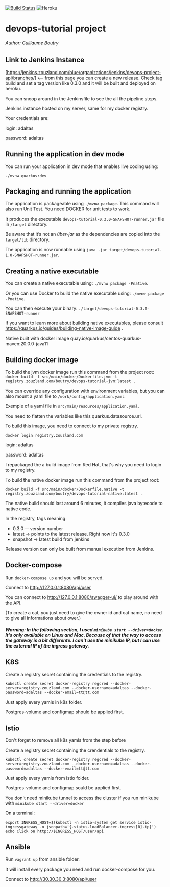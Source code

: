 [![Build Status](https://jenkins.zouzland.com/buildStatus/icon?job=devops-project-api%2Fmaster)](https://jenkins.zouzland.com/job/devops-project-api/job/master/) ![Heroku](http://heroku-badge.herokuapp.com/?app=devops-tutorial&style=flat&svg=1&root=api/user)
# devops-tutorial project
###### Author: Guillaume Boutry

## Link to Jenkins Instance
[https://jenkins.zouzland.com/blue/organizations/jenkins/devops-project-api/branches/] <-- from this page you can create a new release. Check tag build and set a tag version like 0.3.0 and it will be built and deployed on heroku.

You can snoop around in the Jenkinsfile to see the all the pipeline steps.

Jenkins instance hosted on my server, same for my docker registry.

Your credentials are:

login: adaltas

password: adaltas

## Running the application in dev mode

You can run your application in dev mode that enables live coding using:
```
./mvnw quarkus:dev
```

## Packaging and running the application

The application is packageable using `./mvnw package`. This command will also run Unit Test. You need DOCKER for unit tests to work.

It produces the executable `devops-tutorial-0.3.0-SNAPSHOT-runner.jar` file in `/target` directory.

Be aware that it’s not an _über-jar_ as the dependencies are copied into the `target/lib` directory.

The application is now runnable using `java -jar target/devops-tutorial-1.0-SNAPSHOT-runner.jar`.

## Creating a native executable

You can create a native executable using: `./mvnw package -Pnative`.

Or you can use Docker to build the native executable using: `./mvnw package -Pnative`.

You can then execute your binary: `./target/devops-tutorial-0.3.0-SNAPSHOT-runner`

If you want to learn more about building native executables, please consult https://quarkus.io/guides/building-native-image-guide .

Native built with docker image quay.io/quarkus/centos-quarkus-maven:20.0.0-java11

## Building docker image

To build the jvm docker image run this command from the project root: 
`docker build -f src/main/docker/Dockerfile.jvm -t registry.zouzland.com/boutry/devops-tutorial-jvm:latest .`

You can override any configuration with environment variables, but you can also mount a yaml file to `/work/config/application.yaml`.

Exemple of a yaml file in `src/main/resources/application.yaml`.

You need to flatten the variables like this quarkus.datasource.url.

To build this image, you need to connect to my private registry.

`docker login registry.zouzland.com`

login: adaltas

password: adaltas

I repackaged the a build image from Red Hat, that's why you need to login to my registry.

To build the native docker image run this command from the project root:
```
docker build -f src/main/docker/Dockerfile.native -t registry.zouzland.com/boutry/devops-tutorial-native:latest .
```

The native build should last around 6 minutes, it compiles java bytecode to native code.

In the registry, tags meaning:
- 0.3.0 -- version number
- latest -> points to the latest release. Right now it's 0.3.0
- snapshot -> latest build from jenkins

Release version can only be built from manual execution from Jenkins.

## Docker-compose
Run `docker-compose up` and you will be served.

Connect to http://127.0.0.1:8080/api/user

You can connect to http://127.0.0.1:8080/swagger-ui/ to play around with the API.

(To create a cat, you just need to give the owner id and cat name, no need to give all informations about ower.)


##### Warning: In the following section, I used `minikube start --driver=docker`. It's only available on Linux and Mac. Because of that the way to access the gateway is a bit differente. I can't use the minikube IP, but I can use the external IP of the ingress gateway.

## K8S
Create a registry secret containing the credentials to the registry.
```
kubectl create secret docker-registry regcred --docker-server=registry.zouzland.com --docker-username=adaltas --docker-password=adaltas --docker-email=tt@tt.com
```


Just apply every yamls in k8s folder.

Postgres-volume and configmap should be applied first.

## Istio

Don't forget to remove all k8s yamls from the step before

Create a registry secret containing the crendentials to the registry.
```
kubectl create secret docker-registry regcred --docker-server=registry.zouzland.com --docker-username=adaltas --docker-password=adaltas --docker-email=tt@tt.com
```

Just apply every yamls from istio folder.

Postgres-volume and configmap sould be applied first.

You don't need minikube tunnel to access the cluster if you run minikube with `minikube start --driver=docker`

On a terminal:
```
export INGRESS_HOST=$(kubectl -n istio-system get service istio-ingressgateway -o jsonpath='{.status.loadBalancer.ingress[0].ip}')
echo Click on http://$INGRESS_HOST/user/api
```

## Ansible

Run `vagrant up` from ansible folder.

It will install every package you need and run docker-compose for you.

Connect to http://30.30.30.3:8080/api/user
